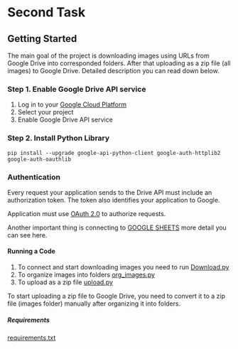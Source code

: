 # Second Task 

## Getting Started 

The main goal of the project is downloading images using URLs from Google Drive into corresponded folders. After that uploading as a zip file (all images) to Google Drive. Detailed description you can read down below. 

### Step 1. Enable Google Drive API service

1. Log in to your [Google Cloud Platform](https://console.cloud.google.com/)
2. Select your project
3. Enable Google Drive API service
  
### Step 2. Install Python Library

    pip install --upgrade google-api-python-client google-auth-httplib2 google-auth-oauthlib
    

### Authentication
Every request your application sends to the Drive API must include an authorization token. The token also identifies your application to Google.

Application must use [OAuth 2.0](https://developers.google.com/identity/protocols/oauth2) to authorize requests.

Another important thing is connecting to [GOOGLE SHEETS](https://learndataanalysis.org/getting-started-google-sheets-api-in-python-part-1/) more detail you can see here. 

#### Running a Code

1. To connect and start downloading images you need to run [Download.py](https://github.com/minbayevb/silicon_valley2/blob/master/Downloader.py) 
2. To organize images into folders [org_images.py](https://github.com/minbayevb/silicon_valley2/blob/master/org_images.py)
3. To upload as a zip file [upload.py](https://github.com/minbayevb/silicon_valley2/blob/master/upload.py) 

To start uploading a zip file to Google Drive, you need to convert it to a zip file (images folder) manually after organizing it into folders. 

##### Requirements

[requirements.txt](https://github.com/minbayevb/silicon_valley2/blob/master/requirements.txt)




